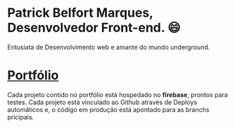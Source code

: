 # Patrick Belfort Marques, Desenvolvedor Front-end. 😄
Entusiata de Desenvolvimento web e amante do mundo underground. <br/>

# [Portfólio](https://patrick-b-marques.web.app/)

Cada projeto contido no portfólio está hospedado no <strong>firebase</strong>, prontos para testes.
Cada projeto está vinculado ao Github através de Deploys automáticos e, o código em produção está apontado para as branchs pricipais.

